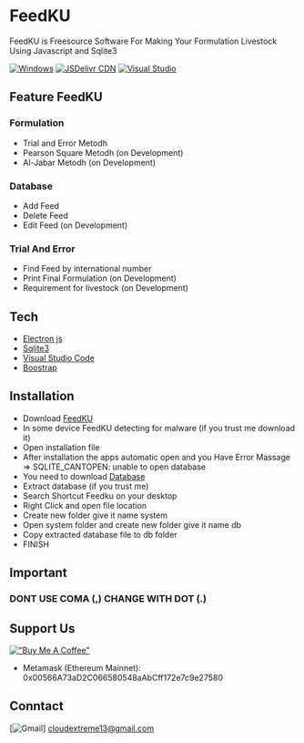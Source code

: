 # FeedKU
FeedKU is Freesource Software For Making Your Formulation Livestock Using Javascript and Sqlite3

[![Windows](https://svgshare.com/i/ZhY.svg)](https://svgshare.com/i/ZhY.svg) [![JSDelivr CDN](https://data.jsdelivr.com/v1/package/gh/<zxmodren>/<FeedKU>/badge?style=rounded)](https://www.jsdelivr.com/package/gh/<zxmodren>/<FeedKU>) [![Visual Studio](https://img.shields.io/badge/--6C33AF?logo=visual%20studio)](https://visualstudio.microsoft.com/)

## Feature FeedKU
### Formulation
+ Trial and Error Metodh
+ Pearson Square Metodh (on Development)
+ Al-Jabar Metodh (on Development)
### Database
+ Add Feed
+ Delete Feed
+ Edit Feed (on Development)
### Trial And Error
+ Find Feed by international number
+ Print Final Formulation (on Development)
+ Requirement  for livestock (on Development)

## Tech
+ [Electron js](https://www.electronjs.org/)
+ [Sqlite3](https://www.sqlite.org/)
+ [Visual Studio Code](https://code.visualstudio.com/)
+ [Boostrap](https://getbootstrap.com/)

## Installation
+ Download [FeedKU](https://github.com/zxmodren/FeedKU/releases/download/v1.0.0/feedku-Setup-1.0.0.exe)
+ In some device FeedKU detecting for malware (if you trust me download it)
+ Open installation file
+ After installation the apps automatic open and you Have Error Massage => SQLITE_CANTOPEN: unable to open database
+ You need to download [Database](https://github.com/zxmodren/FeedKU/releases/download/v1.0.0/system.rar)
+ Extract database (if you trust me)
+ Search Shortcut Feedku on your desktop
+ Right Click and open file location
+ Create new folder give it name system
+ Open system folder and create new folder give it name db
+ Copy extracted database file to db folder
+ FINISH

## Important
### DONT USE COMA (,) CHANGE WITH DOT (.)


## Support Us
[!["Buy Me A Coffee"](https://www.buymeacoffee.com/assets/img/custom_images/orange_img.png)](https://www.buymeacoffee.com/aryaferdya9)
+ Metamask (Ethereum Mainnet): 0x00566A73aD2C066580548aAbCff172e7c9e27580


## Conntact
[![Gmail](https://img.shields.io/badge/Gmail-D14836?style=for-the-badge&logo=gmail&logoColor=white)] cloudextreme13@gmail.com
